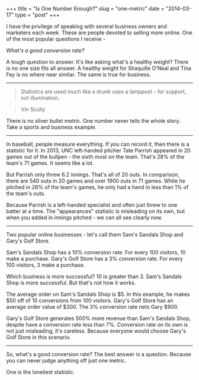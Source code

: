 +++
title = "Is One Number Enough?"
slug = "one-metric"
date = "2014-03-17"
type = "post"
+++ 

I have the privilege of speaking with several business owners and marketers each week. These are people devoted to selling more online. One of the most popular questions I receive -  

*What's a good conversion rate?*

A tough question to answer. It's like asking what's a healthy weight? There is no one size fits all answer. A healthy weight for Shaquille O'Neal and Tina Fey is no where near similar. The same is true for business. 

* * * 

> Statistics are used much like a drunk uses a lamppost - for support, not illumination.

> Vin Scully


There is no silver bullet metric.  One number never tells the whole story. Take a sports and business example. 

* * * 

In baseball, people measure everything. If you can record it, then there is a statistic for it. In 2013, UNC left-handed pitcher Tate Parrish appeared in 20 games out of the bullpen - the sixth most on the team. That's 28% of the team's 71 games. It seems like a lot.   

But Parrish only threw 6.2 innings. That's all of 20 outs. In comparison, there are 540 outs in 20 games and over 1900 outs in 71 games. While he pitched in 28% of the team's games, he only had a hand in less than 1% of the team's outs. 

Because Parrish is a left-handed specialist and often just threw to one batter at a time. The "appearances" statistic is misleading on its own, but when you added in innings pitched - we can all see clearly now. 

* * * 

Two popular online businesses - let's call them Sam's Sandals Shop and Gary's Golf Store. 

Sam's Sandals Shop has a 10% conversion rate. For every 100 visitors, 10 make a purchase. Gary's Golf Store has a 3% conversion rate. For every 100 visitors, 3 make a purchase. 

Which business is more successful? 10 is greater than 3. Sam's Sandals Shop is more successful. But that's not how it works. 

The average order on Sam's Sandals Shop is $5. In this example, he makes $50 off of 10 conversions from 100 visitors. Gary's Golf Store has an average order value of $300. The 3% conversion rate nets Gary $900. 

Gary's Golf Store generates 500% more revenue than Sam's Sandals Shop, despite have a conversion rate less than 7%. Conversion rate on its own is not just misleading, it's careless. Because everyone would choose Gary's Golf Store in this scenario. 

* * * 

So, what's a good conversion rate? The best answer is a question. Because you can never judge anything off just one metric. 

One is the loneliest statistic. 
